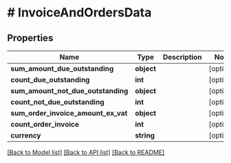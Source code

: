 # # InvoiceAndOrdersData

## Properties

Name | Type | Description | Notes
------------ | ------------- | ------------- | -------------
**sum_amount_due_outstanding** | **object** |  | [optional]
**count_due_outstanding** | **int** |  | [optional]
**sum_amount_not_due_outstanding** | **object** |  | [optional]
**count_not_due_outstanding** | **int** |  | [optional]
**sum_order_invoice_amount_ex_vat** | **object** |  | [optional]
**count_order_invoice** | **int** |  | [optional]
**currency** | **string** |  | [optional]

[[Back to Model list]](../../README.md#models) [[Back to API list]](../../README.md#endpoints) [[Back to README]](../../README.md)
